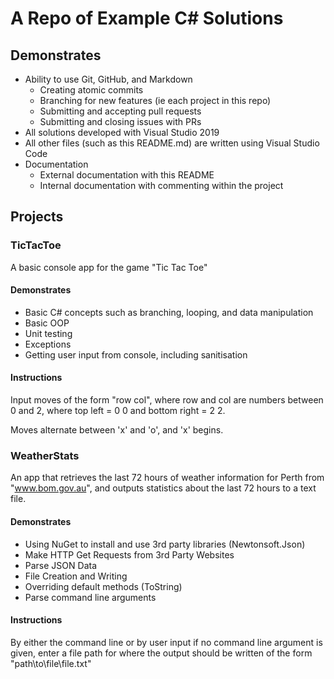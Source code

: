 # A Repo of Example C# Solutions

## Demonstrates

- Ability to use Git, GitHub, and Markdown
    - Creating atomic commits
    - Branching for new features (ie each project in this repo)
    - Submitting and accepting pull requests
    - Submitting and closing issues with PRs
- All solutions developed with Visual Studio 2019
- All other files (such as this README.md) are written using Visual Studio Code
- Documentation
    - External documentation with this README
    - Internal documentation with commenting within the project

## Projects

### TicTacToe

A basic console app for the game "Tic Tac Toe"

#### Demonstrates

- Basic C# concepts such as branching, looping, and data manipulation
- Basic OOP
- Unit testing
- Exceptions
- Getting user input from console, including sanitisation

#### Instructions

Input moves of the form "row col", where row and col are numbers between 0 and 2, where top left = 0 0 and bottom right = 2 2.

Moves alternate between 'x' and 'o', and 'x' begins.

### WeatherStats

An app that retrieves the last 72 hours of weather information for Perth from "www.bom.gov.au", and outputs statistics about the last 72 hours to a text file.

#### Demonstrates

- Using NuGet to install and use 3rd party libraries (Newtonsoft.Json)
- Make HTTP Get Requests from 3rd Party Websites
- Parse JSON Data
- File Creation and Writing
- Overriding default methods (ToString)
- Parse command line arguments

#### Instructions

By either the command line or by user input if no command line argument is given, enter a file path for where the output should be written of the form "path\to\file\file.txt"

